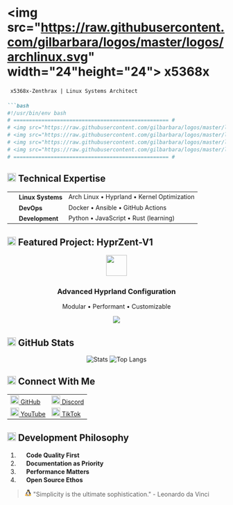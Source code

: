 # <img src="https://raw.githubusercontent.com/gilbarbara/logos/master/logos/archlinux.svg" width="24"height="24"> x5368x

```markdown
 x5368x-Zenthrax | Linux Systems Architect

```bash
#!/usr/bin/env bash
# ================================================== #
# <img src="https://raw.githubusercontent.com/gilbarbara/logos/master/logos/linux-tux.svg" width="16" height="16"> OS: Arch Linux x86_64
# <img src="https://raw.githubusercontent.com/gilbarbara/logos/master/logos/wayland.svg" width="16" height="16"> WM: Hyprland (Wayland)
# <img src="https://raw.githubusercontent.com/gilbarbara/logos/master/logos/zsh.svg" width="16" height="16"> Shell: zsh 5.9
# <img src="https://raw.githubusercontent.com/gilbarbara/logos/master/logos/wezterm.svg" width="16" height="16"> Terminal: WezTerm
# ================================================== #
```

## <img src="https://raw.githubusercontent.com/gilbarbara/logos/master/logos/python.svg" width="20" height="20"> Technical Expertise

<table>
  <tr>
    <td><img src="https://raw.githubusercontent.com/gilbarbara/logos/master/logos/archlinux.svg" width="16" height="16"> <strong>Linux Systems</strong></td>
    <td>Arch Linux • Hyprland • Kernel Optimization</td>
  </tr>
  <tr>
    <td><img src="https://raw.githubusercontent.com/gilbarbara/logos/master/logos/docker-icon.svg" width="16" height="16"> <strong>DevOps</strong></td>
    <td>Docker • Ansible • GitHub Actions</td>
  </tr>
  <tr>
    <td><img src="https://raw.githubusercontent.com/gilbarbara/logos/master/logos/javascript.svg" width="16" height="16"> <strong>Development</strong></td>
    <td>Python • JavaScript • Rust (learning)</td>
  </tr>
</table>

## <img src="https://raw.githubusercontent.com/gilbarbara/logos/master/logos/github-icon.svg" width="20" height="20"> Featured Project: HyprZent-V1

<div align="center">
  <img src="https://raw.githubusercontent.com/gilbarbara/logos/master/logos/hyper.svg" width="48" height="48">
  <h3>Advanced Hyprland Configuration</h3>
  <p>Modular • Performant • Customizable</p>
  <a href="https://github.com/x5368x/HyprZent---V1">
    <img src="https://img.shields.io/badge/View_Repository-181717?style=for-the-badge&logo=github&logoColor=white">
  </a>
</div>

## <img src="https://raw.githubusercontent.com/gilbarbara/logos/master/logos/github-octocat.svg" width="20" height="20"> GitHub Stats

<div align="center">
  <img src="https://github-readme-stats.vercel.app/api?username=x5368x&show_icons=true&theme=dark&hide_border=true&include_all_commits=true" alt="Stats">
  <img src="https://github-readme-stats.vercel.app/api/top-langs/?username=x5368x&layout=compact&theme=dark&hide_border=true" alt="Top Langs">
</div>

## <img src="https://raw.githubusercontent.com/gilbarbara/logos/master/logos/slack-icon.svg" width="20" height="20"> Connect With Me

<table>
  <tr>
    <td><a href="https://github.com/x5368x"><img src="https://raw.githubusercontent.com/gilbarbara/logos/master/logos/github-icon.svg" width="20" height="20"> GitHub</a></td>
    <td><a href="https://discord.gg/NdtChxcaU8"><img src="https://raw.githubusercontent.com/gilbarbara/logos/master/logos/discord-icon.svg" width="20" height="20"> Discord</a></td>
  </tr>
  <tr>
    <td><a href="https://youtube.com/@xzn-q7n9q"><img src="https://raw.githubusercontent.com/gilbarbara/logos/master/logos/youtube-icon.svg" width="20" height="20"> YouTube</a></td>
    <td><a href="https://www.tiktok.com/@x_536.8"><img src="https://raw.githubusercontent.com/gilbarbara/logos/master/logos/tiktok-icon.svg" width="20" height="20"> TikTok</a></td>
  </tr>
</table>

## <img src="https://raw.githubusercontent.com/gilbarbara/logos/master/logos/codecov.svg" width="20" height="20"> Development Philosophy

1. <img src="https://raw.githubusercontent.com/gilbarbara/logos/master/logos/prettier.svg" width="16" height="16"> **Code Quality First**
2. <img src="https://raw.githubusercontent.com/gilbarbara/logos/master/logos/git-icon.svg" width="16" height="16"> **Documentation as Priority**
3. <img src="https://raw.githubusercontent.com/gilbarbara/logos/master/logos/rust.svg" width="16" height="16"> **Performance Matters**
4. <img src="https://raw.githubusercontent.com/gilbarbara/logos/master/logos/open-source.svg" width="16" height="16"> **Open Source Ethos**

> <img src="https://raw.githubusercontent.com/gilbarbara/logos/master/logos/linux-tux.svg" width="16" height="16"> "Simplicity is the ultimate sophistication." - Leonardo da Vinci
```